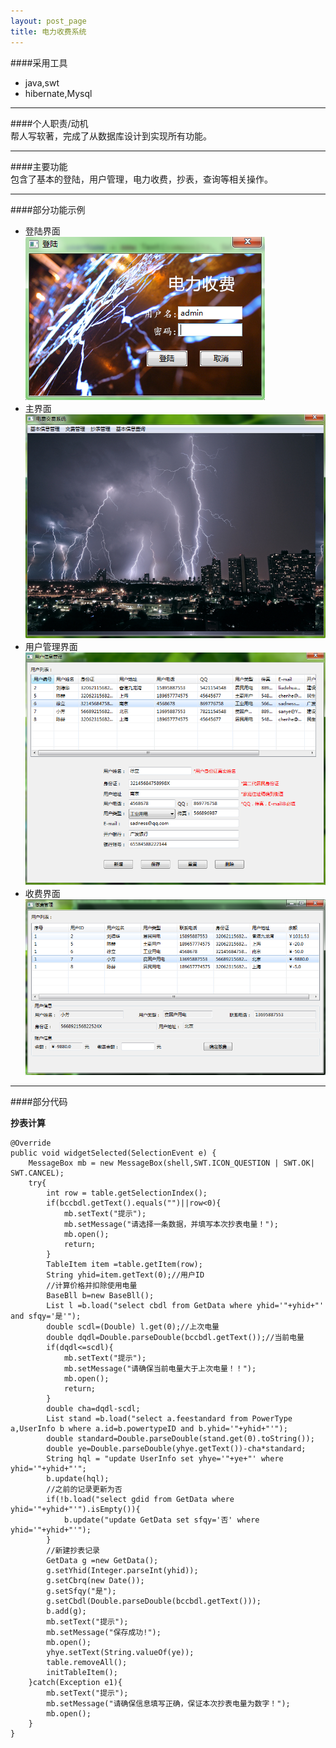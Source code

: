 ```yaml
---
layout: post_page
title: 电力收费系统
---
```

####采用工具               
- java,swt
- hibernate,Mysql           

***         

####个人职责/动机              
帮人写软著，完成了从数据库设计到实现所有功能。            

***        

####主要功能                
包含了基本的登陆，用户管理，电力收费，抄表，查询等相关操作。          

***          

####部分功能示例          
- 登陆界面            
![login](/img/ETMS/login.png)      
- 主界面     
![login](/img/ETMS/main.png)      
- 用户管理界面       
![login](/img/ETMS/user.png)       
- 收费界面      
![login](/img/ETMS/charge.png)       

***      
    
####部分代码      

**抄表计算**           
           
> 
    @Override
    public void widgetSelected(SelectionEvent e) {
    	MessageBox mb = new MessageBox(shell,SWT.ICON_QUESTION | SWT.OK| SWT.CANCEL);
    	try{
    		int row = table.getSelectionIndex();
    		if(bccbdl.getText().equals("")||row<0){
    			mb.setText("提示");
    			mb.setMessage("请选择一条数据，并填写本次抄表电量！");
    			mb.open();
    			return;
    		}
    		TableItem item =table.getItem(row);
    		String yhid=item.getText(0);//用户ID
    		//计算价格并扣除使用电量
    		BaseBll b=new BaseBll();
    		List l =b.load("select cbdl from GetData where yhid='"+yhid+"' and sfqy='是'");
    		double scdl=(Double) l.get(0);//上次电量
    		double dqdl=Double.parseDouble(bccbdl.getText());//当前电量
    		if(dqdl<=scdl){
    			mb.setText("提示");
    			mb.setMessage("请确保当前电量大于上次电量！！");
    			mb.open();
    			return;
    		}
    		double cha=dqdl-scdl;
    		List stand =b.load("select a.feestandard from PowerType a,UserInfo b where a.id=b.powertypeID and b.yhid='"+yhid+"'");
    		double standard=Double.parseDouble(stand.get(0).toString());
    		double ye=Double.parseDouble(yhye.getText())-cha*standard;
    		String hql = "update UserInfo set yhye='"+ye+"' where yhid='"+yhid+"'";
    		b.update(hql);
    		//之前的记录更新为否
    		if(!b.load("select gdid from GetData where yhid='"+yhid+"'").isEmpty()){
    			b.update("update GetData set sfqy='否' where yhid='"+yhid+"'");
    		}
    		//新建抄表记录
    		GetData g =new GetData();
    		g.setYhid(Integer.parseInt(yhid));
    		g.setCbrq(new Date());
    		g.setSfqy("是");
    		g.setCbdl(Double.parseDouble(bccbdl.getText()));
    		b.add(g);
    		mb.setText("提示");
    		mb.setMessage("保存成功!");
    		mb.open();
    		yhye.setText(String.valueOf(ye));
    		table.removeAll();
    		initTableItem();
    	}catch(Exception e1){
    		mb.setText("提示");
    		mb.setMessage("请确保信息填写正确，保证本次抄表电量为数字！");
    		mb.open();
    	}
    }
